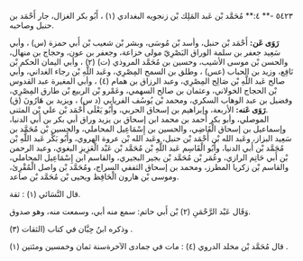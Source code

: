٥٤٢٣ -** ٤:** مُحَمَّد بْن عَبد المَلِك بْن زنجويه البغدادي (١) ، أَبُو بكر الغزال، جار أَحْمَد بن حنبل وصاحبه.

**رَوَى عَن:** أَحْمَد بْن حنبل، وأسد بْن مُوسَى، وبشر بْن شعيب بْن أَبي حمزة (س) ، وأبي سَعِيد جعفر بن سلمة الوراق البَصْرِيّ مولى خزاعة، وجعفر بن عون، وحجاج بن منهال، والحسن بْن موسى الأشيب، وحسين بن مُحَمَّد المروذي (ت) (٢) ، وأبي اليمان الحكم بْن نَافِع، وزيد بن الحباب (عس) ، وطلق بن السمح المِصْرِي، وعَبد اللَّهِ بْن رجاء الغداني، وأبي صالح عَبد اللَّهِ بْن صَالِح المِصْرِي، وعبد الرزاق بن همام (٤) ، وأبي المغيرة عبد القدوس بْن الحجاج الخولاني، وعثمان بن صالح السهمي، وعَمْرو بْن الربيع بْن طارق المِصْرِي، وفضيل بن عبد الوهاب السكري، ومحمد بْن يُوسُف الفريابي (د س) ، ويزيد بن هَارُونَ (ق) .**رَوَى عَنه:** الأربعة، وإبراهيم بن إسحاق الحربي، وأَبُو يَعْلَى أَحْمَد بْن علي بْن المثنى الموصلي، وأبو بكر أحمد بن محمد ابن إسحاق بن يزيد وراق أبي بكر بن أَبي الدنيا، وإسماعيل بن إسحاق الْقَاضِي، والحسين بن إِسْمَاعِيل المحاملي، والحسين بْن مُحَمَّد بن سَعِيد البزاز، وعَبد الله بْن أَحْمَد بْن حنبل، وعَبد الله بْن عروة الهروي، وأَبُو بَكْر عَبد اللَّهِ بْن مُحَمَّد بْن أَبي الدنيا، وأَبُو الْقَاسِم عَبد اللَّهِ بْن مُحَمَّد بْن عَبْد الْعَزِيزِ البغوي، وعبد الرحمن بْن أَبي حَاتِم الرازي، وعُمَر بْن مُحَمَّد بْن بجير البجيري، والقاسم ابن إِسْمَاعِيل المحاملي، والقاسم بْن زكريا المطرز، ومحمد بن إسحاق الثففي السراج، ومُحَمَّد بْن واصل الْمُقْرِئ، وموسى بْن هارون الْحَافِظ ويحيى بْن مُحَمَّد بْن صاعد.

قال النَّسَائي (١) : ثقة.

وَقَال عَبْد الرَّحْمَنِ (٢) بْن أَبي حاتم: سمع منه أبي، وسمعت منه، وهو صدوق.

وذكره ابنُ حِبَّان في كتاب (الثقات (٣) .

قال مُحَمَّد بْن مخلد الدروي (٤) : مات في جمادى الآخرةسنة ثمان وخمسين ومئتين (١) .